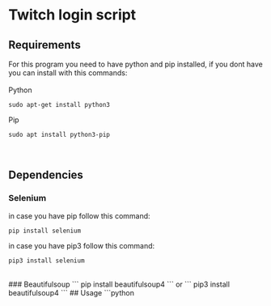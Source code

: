 # Twitch login script
## Requirements
For this program you need to have python and pip installed, if you dont have you can install with this commands:
<br>
<br>
Python
```
sudo apt-get install python3
```
Pip
```
sudo apt install python3-pip
```
<br>

## Dependencies
### Selenium
in case you have pip follow this command: 
```
pip install selenium
```
in case you have pip3 follow this command: 
```
pip3 install selenium
```
<br>
### Beautifulsoup
```
pip install beautifulsoup4
```
or
```
pip3 install beautifulsoup4
```
## Usage
```python

```
